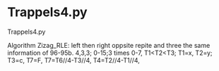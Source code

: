 # Trappels4.py
Trappels4.py

Algorithm Zizag_RLE:
left then right oppsite repite and three the same information of 96-95b. 4,3,3; 0-15;3 times 0-7, T1<T2<T3; T1=x, T2=y; T3=c, T7=F, T7=T6//4-T3//4,
T4=T2//4-T1//4, 
